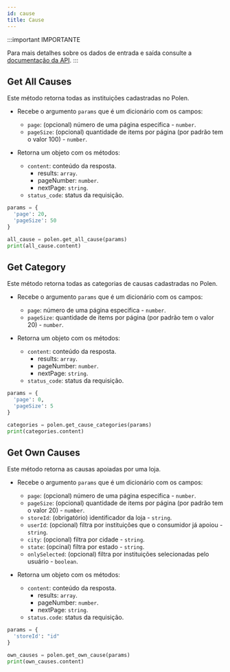 ```yaml
---
id: cause
title: Cause
---
```


:::important IMPORTANTE

Para mais detalhes sobre os dados de entrada e saída consulte a [documentação da API](/api-reference).
:::

## Get All Causes
Este método retorna todas as instituições cadastradas no Polen.

- Recebe o argumento `params` que é um dicionário com os campos:
    - `page`: (opcional) número de uma página especifica - `number`.
    - `pageSize`: (opcional) quantidade de items por página (por padrão tem o valor 100) - `number`.

- Retorna um objeto com os métodos:
    - `content`: conteúdo da resposta.
        - results: `array`.
        - pageNumber: `number`.
        - nextPage: `string`.
    - `status_code`: status da requisição.

```python
params = {
  'page': 20,
  'pageSize': 50
}

all_cause = polen.get_all_cause(params)
print(all_cause.content)
```

## Get Category
Este método retorna todas as categorias de causas cadastradas no Polen.

- Recebe o argumento `params` que é um dicionário com os campos:
    - `page`: número de uma página especifica - `number`.
    - `pageSize`: quantidade de items por página (por padrão tem o valor 20) - `number`.

- Retorna um objeto com os métodos:
    - `content`: conteúdo da resposta.
        - results: `array`.
        - pageNumber: `number`.
        - nextPage: `string`.
    - `status_code`: status da requisição.
```python
params = {
  'page': 0,
  'pageSize': 5
}

categories = polen.get_cause_categories(params)
print(categories.content)
```

## Get Own Causes
Este método retorna as causas apoiadas por uma loja.

- Recebe o argumento `params` que é um dicionário com os campos:
    - `page`: (opcional) número de uma página especifica - `number`.
    - `pageSize`: (opcional) quantidade de items por página (por padrão tem o valor 20) - `number`.
    - `storeId`: (obrigatório) identificador da loja - `string`.
    - `userId`: (opcional) filtra por instituições que o consumidor já apoiou - `string`.
    - `city`: (opcional) filtra por cidade - `string`.
    - `state`: (opcinal) filtra por estado - `string`.
    - `onlySelected`: (opcional) filtra por instituições selecionadas pelo usuário - `boolean`.

- Retorna um objeto com os métodos:
    - `content`: conteúdo da resposta.
        - results: `array`.
        - pageNumber: `number`.
        - nextPage: `string`.
    - `status.code`: status da requisição.
```python
params = {
  'storeId': "id"
}

own_causes = polen.get_own_cause(params)
print(own_causes.content)
```